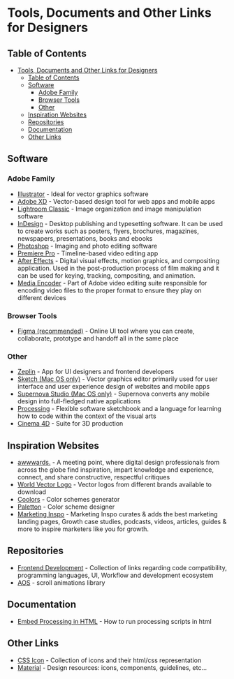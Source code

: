 # Tools, Documents and Other Links for Designers

## Table of Contents

- [Tools, Documents and Other Links for Designers](#tools-documents-and-other-links-for-designers)
  - [Table of Contents](#table-of-contents)
  - [Software](#software)
    - [Adobe Family](#adobe-family)
    - [Browser Tools](#browser-tools)
    - [Other](#other)
  - [Inspiration Websites](#inspiration-websites)
  - [Repositories](#repositories)
  - [Documentation](#documentation)
  - [Other Links](#other-links)

## Software

### Adobe Family

- [Illustrator](https://www.adobe.com/products/illustrator.html) - Ideal for vector graphics software
- [Adobe XD](https://www.adobe.com/products/xd.html) - Vector-based design tool for web apps and mobile apps
- [Lightroom Classic](https://www.adobe.com/products/photoshop-lightroom-classic.html) - Image organization and image manipulation software
- [InDesign](https://www.adobe.com/products/indesign.html) - Desktop publishing and typesetting software. It can be used to create works such as posters, flyers, brochures, magazines, newspapers, presentations, books and ebooks
- [Photoshop](https://www.adobe.com/products/photoshop.html) - Imaging and photo editing software
- [Premiere Pro](https://www.adobe.com/pt/products/premiere.html) - Timeline-based video editing app
- [After Effects](https://www.adobe.com/products/aftereffects.html) - Digital visual effects, motion graphics, and compositing application. Used in the post-production process of film making and it can be used for keying, tracking, compositing, and animation.
- [Media Encoder](https://www.adobe.com/products/media-encoder.html) - Part of Adobe video editing suite responsible for encoding video files to the proper format to ensure they play on different devices

### Browser Tools

- [Figma (recommended)](https://www.figma.com/) - Online UI tool where you can create, collaborate, prototype and handoff all in the same place

### Other

- [Zeplin](https://zeplin.io/) - App for UI designers and frontend developers
- [Sketch (Mac OS only)](sketch.com) - Vector graphics editor primarily used for user interface and user experience design of websites and mobile apps
- [Supernova Studio (Mac OS only)](https://supernova.io/) - Supernova converts any mobile design into full-fledged native applications
- [Processing](https://processing.org/download/) - Flexible software sketchbook and a language for learning how to code within the context of the visual arts
- [Cinema 4D](https://www.maxon.net/en-us/try/) - Suite for 3D production

## Inspiration Websites

- [awwwards.](https://www.awwwards.com/) - A meeting point, where digital design professionals from across the globe find inspiration, impart knowledge and experience, connect, and share constructive, respectful critiques
- [World Vector Logo](https://worldvectorlogo.com) - Vector logos from different brands available to download
- [Coolors](https://coolors.co/) - Color schemes generator
- [Paletton](http://paletton.com) - Color scheme designer
- [Marketing Inspo](https://www.marketinginspo.com/) - Marketing Inspo curates & adds the best marketing landing pages, Growth case studies, podcasts, videos, articles, guides & more to inspire marketers like you for growth.

## Repositories

- [Frontend Development](https://github.com/dypsilon/frontend-dev-bookmarks) - Collection of links regarding code compatibility, programming languages, UI, Workflow and development ecosystem
- [AOS](https://michalsnik.github.io/aos/) - scroll animations library

## Documentation

- [Embed Processing in HTML](https://cs.nyu.edu/~kapp/cs101/processing_on_the_web/) - How to run processing scripts in html

## Other Links

- [CSS Icon](https://cssicon.space/#/) - Collection of icons and their html/css representation
- [Material](https://material.io/) - Design resources: icons, components, guidelines, etc...
